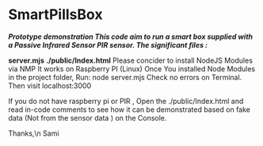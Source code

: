 # SmartPillsBox
 
***Prototype demonstration This code aim to run a smart box supplied with a Passive Infrared Sensor PIR sensor. The significant files :***

****server.mjs****
****./public/Index.html****
Please concider to install NodeJS Modules via NMP
It works on Raspberry PI (Linux)
Once You installed Node Modules in the project folder, Run: node server.mjs Check no errors on Terminal. Then visit localhost:3000

If you do not have raspberry pi or PIR , Open the ./public/Index.html and read in-code comments to see how it can be demonstrated based on fake data (Not from the sensor data ) on the Console.

Thanks,\n Sami
